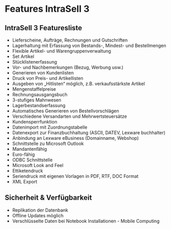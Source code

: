 # Features IntraSell 3 #




## IntraSell 3 Featuresliste ##

  * Lieferscheine, Aufträge, Rechnungen und Gutschriften
  * Lagerhaltung mit Erfassung von Bestands-, Mindest- und Bestellmengen
  * Flexible Artikel- und Warengruppenverwaltung
  * Set Artikel
  * Stücklistenerfassung
  * Vor- und Nachbemerkungen (Bezug, Werbung usw.)
  * Generieren von Kundenlisten
  * Druck von Preis- und Artikellisten
  * Ausgeben von „Hitlisten“ möglich, z.B. verkaufsstärkste Artikel
  * Mengenstaffelpreise
  * Rechnungsausgangsbuch
  * 3-stufiges Mahnwesen
  * Lagerbestandserfassung
  * Automatisches Generieren von Bestellvorschlägen
  * Verschiedene Versandarten und Mehrwertsteuersätze
  * Kundensperrfunktion
  * Datenimport mit Zuordnungstabelle
  * Datenexport zur Finanzbuchhaltung (ASCII, DATEV, Lexware buchhalter)
  * Anbindung an Lexware eBusiness (Domainname, Webshop)
  * Schnittstelle zu Microsoft Outlook
  * Mandantenfähig
  * Euro-fähig
  * ODBC Schnittstelle
  * Microsoft Look and Feel
  * Ettiketendruck
  * Seriendruck mit eigenen Vorlagen in PDF, RTF, DOC Format
  * XML Export

## Sicherheit & Verfügbarkeit ##
  * Replikation der Datenbank
  * Offline Updates möglich
  * Verschlüsselte Daten bei Notebook Installationen - Mobile Computing